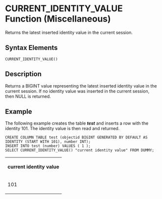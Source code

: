 <!-- loio01e1a30aa542448da56da76233fea779 -->

# CURRENT\_IDENTITY\_VALUE Function \(Miscellaneous\)

Returns the latest inserted identity value in the current session.



<a name="loio01e1a30aa542448da56da76233fea779__sql_function_current_identity_value_syntax"/>

## Syntax Elements

```
CURRENT_IDENTITY_VALUE()
```



<a name="loio01e1a30aa542448da56da76233fea779__sql_function_current_identity_value_description"/>

## Description

Returns a BIGINT value representing the latest inserted identity value in the current session. If no identity value was inserted in the current session, then NULL is returned.



<a name="loio01e1a30aa542448da56da76233fea779__sql_function_current_identity_value_examples"/>

## Example

The following example creates the table ***test*** and inserts a row with the identity 101. The identity value is then read and returned.

```
CREATE COLUMN TABLE test (objectid BIGINT GENERATED BY DEFAULT AS IDENTITY (START WITH 101), number INT);
INSERT INTO test (number) VALUES ( 1 );
SELECT CURRENT_IDENTITY_VALUE() "current identity value" FROM DUMMY;
```


<table>
<tr>
<th valign="top">

current identity value

</th>
</tr>
<tr>
<td valign="top">

101

</td>
</tr>
</table>

